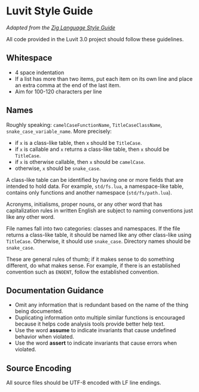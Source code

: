 
# Luvit Style Guide

*Adapted from the [Zig Language Style Guide](https://ziglang.org/documentation/master/#Style-Guide)*

All code provided in the Luvit 3.0 project should follow these guidelines.

## Whitespace

- 4 space indentation
- If a list has more than two items, put each item on its own line and place an extra comma at the end of the last item.
- Aim for 100-120 characters per line

## Names

Roughly speaking: `camelCaseFunctionName`, `TitleCaseClassName`, `snake_case_variable_name`. More precisely:

- if `x` is a class-like table, then `x` should be `TitleCase`.
- if `x` is callable and `x` returns a class-like table, then `x` should be `TitleCase`.
- if `x` is otherwise callable, then `x` should be `camelCase`.
- otherwise, `x` should be `snake_case`.

A class-like table can be identified by having one or more fields that are intended to hold data. For example,
`std/fs.lua`, a namespace-like table, contains only functions and another namespace (`std/fs/path.lua`).

Acronyms, initialisms, proper nouns, or any other word that has capitalization rules in written English are subject to
naming conventions just like any other word.

File names fall into two categories: classes and namespaces. If the file returns a class-like table, it should be named
like any other class-like using `TitleCase`. Otherwise, it should use `snake_case`. Directory names should be
`snake_case`.

These are general rules of thumb; if it makes sense to do something different, do what makes sense. For example, if
there is an established convention such as `ENOENT`, follow the established convention.

## Documentation Guidance

- Omit any information that is redundant based on the name of the thing being documented.
- Duplicating information onto multiple similar functions is encouraged because it helps code analysis tools provide
  better help text.
- Use the word **assume** to indicate invariants that cause undefined behavior when violated.
- Use the word **assert** to indicate invariants that cause errors when violated.

## Source Encoding

All source files should be UTF-8 encoded with LF line endings.
